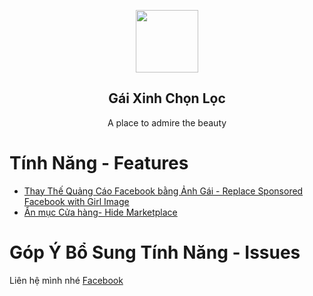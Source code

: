 <p align="center">
 <img height="100px" src="https://scontent.xx.fbcdn.net/v/t1.0-9/92695400_3234868653240398_9110756516884905984_o.jpg?_nc_cat=103&_nc_sid=825194&_nc_ohc=q6MX6DprqgMAX9qIrf9&_nc_ht=scontent.fhan3-2.fna&oh=f240a5c9bab36331774bfc442713ce7b&oe=5F6BAD55&_nc_fr=fhan3c02" align="center" />
 <h2 align="center">Gái Xinh Chọn Lọc</h2>
 <p align="center">A place to admire the beauty</p>
</p>

# Tính Năng - Features

- [Thay Thế Quảng Cáo Facebook bằng Ảnh Gái - Replace Sponsored Facebook with Girl Image](#remove-sponsored-facebook)
- [Ẩn mục Cửa hàng- Hide Marketplace](#hide-marketplace)

# Góp Ý Bổ Sung Tính Năng - Issues
Liên hệ mình nhé [Facebook](https://facebook.com/j2teamnnl)

